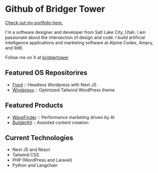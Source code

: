 # Github of Bridger Tower

[Check out my portfolio here.](https://bridger.to)

I'm a software designer and developer from Salt Lake City, Utah. I am passionate about the intersection of design and code. I build artificial intelligence applications and marketing software at Alpine Codex, Ampry, and 9d8. 

Follow me on X at [bridgertower](https://x.com/bridgertower)

## Featured OS Repositorires

- [Fjord](https://github.com/9d8dev/fjord) :: Headless Wordpress with Next JS 
- [Windpress](https://github.com/alpinecodex/windpress) :: Optimized Tailwind WordPress theme

## Featured Products 

- [WaveFinder](https://wavefinder.io) :: Performance marketing driven by AI
- [BuilderKit](https://builderkit.io) :: Assisted content creation

## Current Technologies 

- Next JS and React
- Tailwind CSS
- PHP (WordPress and Laravel) 
- Python and Langchain
